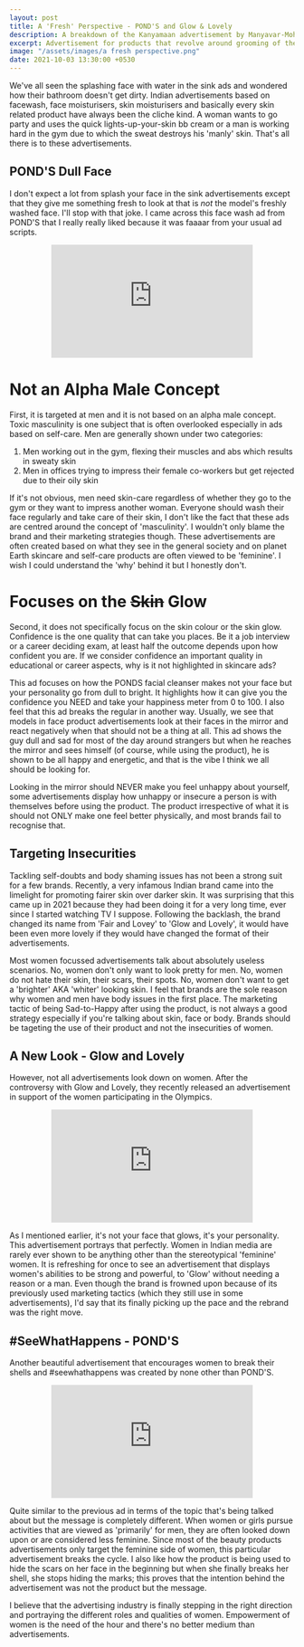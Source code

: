 ```yaml
---
layout: post
title: A 'Fresh' Perspective - POND'S and Glow & Lovely
description: A breakdown of the Kanyamaan advertisement by Manyavar-Mohey featuring Alia Bhatt
excerpt: Advertisement for products that revolve around grooming of the face have always been intriguing to me. In this article, I explore the various perspectives behind an advertisement for a POND's men face wash and the brand revamp of Fair & Lovely (now known as Glow & Lovely).
image: "/assets/images/a fresh perspective.png"
date: 2021-10-03 13:30:00 +0530
---
```


We've all seen the splashing face with water in the sink ads and wondered how their bathroom doesn't get dirty. Indian advertisements based on facewash, face moisturisers, skin moisturisers and basically every skin related product have always been the cliche kind. A woman wants to go party and uses the quick lights-up-your-skin bb cream or a man is working hard in the gym due to which the sweat destroys his 'manly' skin. That's all there is to these advertisements. 

## POND'S Dull Face
I don't expect a lot from splash your face in the sink advertisements except that they give me something fresh to look at that is *not* the model's freshly washed face. I'll stop with that joke. I came across this face wash ad from POND'S that I really really liked because it was faaaar from your usual ad scripts. 

<center><iframe 
			src="https://www.youtube-nocookie.com/embed/Nxs4DQYJxTI?modestbranding=1&rel=0&theme=light&color=white"
			allowfullscreen="" frameborder="0" height="200px" width="355.56px"></iframe></center>


# Not an Alpha Male Concept
First, it is targeted at men and it is not based on an alpha male concept. Toxic masculinity is one subject that is often overlooked especially in ads based on self-care. Men are generally shown under two categories:
1. Men working out in the gym, flexing their muscles and abs which results in sweaty skin
2. Men in offices trying to impress their female co-workers but get rejected due to their oily skin

If it's not obvious, men need skin-care regardless of whether they go to the gym or they want to impress another woman. Everyone should wash their face regularly and take care of their skin, I don't like the fact that these ads are centred around the concept of 'masculinity'. I wouldn't only blame the brand and their marketing strategies though. These advertisements are often created based on what they see in the general society and on planet Earth skincare and self-care products are often viewed to be 'feminine'. I wish I could understand the 'why' behind it but I honestly don't.

# Focuses on the ~~Skin~~ Glow
Second, it does not specifically focus on the skin colour or the skin glow. Confidence is the one quality that can take you places. Be it a job interview or a career deciding exam, at least half the outcome depends upon how confident you are. If we consider confidence an important quality in educational or career aspects, why is it not highlighted in skincare ads? 

This ad focuses on how the PONDS facial cleanser makes not your face but your personality go from dull to bright. It highlights how it can give you the confidence you NEED and take your happiness meter from 0 to 100. I also feel that this ad breaks the regular in another way. Usually, we see that models in face product advertisements look at their faces in the mirror and react negatively when that should not be a thing at all. This ad shows the guy dull and sad for most of the day around strangers but when he reaches the mirror and sees himself (of course, while using the product), he is shown to be all happy and energetic, and that is the vibe I think we all should be looking for. 

Looking in the mirror should NEVER make you feel unhappy about yourself, some advertisements display how unhappy or insecure a person is with themselves before using the product. The product irrespective of what it is should not ONLY make one feel better physically, and most brands fail to recognise that.

## Targeting Insecurities
Tackling self-doubts and body shaming issues has not been a strong suit for a few brands. Recently, a very infamous Indian brand came into the limelight for promoting fairer skin over darker skin. It was surprising that this came up in 2021 because they had been doing it for a very long time, ever since I started watching TV I suppose. Following the backlash, the brand changed its name from 'Fair and Lovey' to 'Glow and Lovely', it would have been even more lovely if they would have changed the format of their advertisements.

Most women focussed advertisements talk about absolutely useless scenarios. No, women don't only want to look pretty for men. No, women do not hate their skin, their scars, their spots. No, women don't want to get a 'brighter' AKA 'whiter' looking skin. I feel that brands are the sole reason why women and men have body issues in the first place. The marketing tactic of being Sad-to-Happy after using the product, is not always a good strategy especially if you're talking about skin, face or body. Brands should be tageting the use of their product and not the insecurities of women.

## A New Look - Glow and Lovely
However, not all advertisements look down on women. After the controversy with Glow and Lovely, they recently released an advertisement in support of the women participating in the Olympics. 

<center><iframe 
			src="https://www.youtube-nocookie.com/embed/dlyHt4M4kTo?modestbranding=1&rel=0&theme=light&color=white"
			allowfullscreen="" frameborder="0" height="200px" width="355.56px"></iframe></center>


As I mentioned earlier, it's not your face that glows, it's your personality. This advertisement portrays that perfectly. Women in Indian media are rarely ever shown to be anything other than the stereotypical 'feminine' women. It is refreshing for once to see an advertisement that displays women's abilities to be strong and powerful, to 'Glow' without needing a reason or a man. Even though the brand is frowned upon because of its previously used marketing tactics (which they still use in some advertisements), I'd say that its finally picking up the pace and the rebrand was the right move. 

## #SeeWhatHappens - POND'S
Another beautiful advertisement that encourages women to break their shells and #seewhathappens was created by none other than POND'S.

<center><iframe 
			src="https://www.youtube-nocookie.com/embed/-S31ADIUk7c?modestbranding=1&rel=0&theme=light&color=white"
			allowfullscreen="" frameborder="0" height="200px" width="355.56px"></iframe></center>


Quite similar to the previous ad in terms of the topic that's being talked about but the message is completely different. When women or girls pursue activities that are viewed as 'primarily' for men, they are often looked down upon or are considered less feminine. Since most of the beauty products advertisements only target the feminine side of women, this particular advertisement breaks the cycle. I also like how the product is being used to hide the scars on her face in the beginning but when she finally breaks her shell, she stops hiding the marks; this proves that the intention behind the advertisement was not the product but the message. 

I believe that the advertising industry is finally stepping in the right direction and portraying the different roles and qualities of women. Empowerment of women is the need of the hour and there's no better medium than advertisements.






